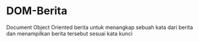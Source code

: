 # DOM-Berita
Document Object Oriented berita untuk menangkap sebuah kata dari berita dan menampilkan berita tersebut sesuai kata kunci
